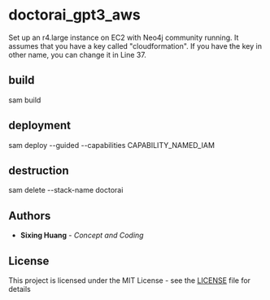 # doctorai_gpt3_aws

Set up an r4.large instance on EC2 with Neo4j community running. It assumes that you have a key called "cloudformation". If you have the key in other name, you can change it in Line 37.

## build
sam build

## deployment
sam deploy --guided --capabilities CAPABILITY_NAMED_IAM

## destruction
sam delete --stack-name doctorai

## Authors

  

*  **Sixing Huang** - *Concept and Coding*

  

## License

  

This project is licensed under the MIT License - see the [LICENSE](LICENSE) file for details
